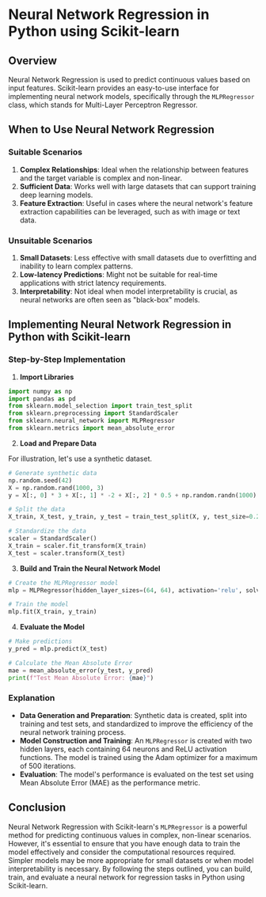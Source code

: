 # Neural Network Regression in Python using Scikit-learn

## Overview

Neural Network Regression is used to predict continuous values based on input features. Scikit-learn provides an easy-to-use interface for implementing neural network models, specifically through the `MLPRegressor` class, which stands for Multi-Layer Perceptron Regressor.

## When to Use Neural Network Regression

### Suitable Scenarios

1. **Complex Relationships**: Ideal when the relationship between features and the target variable is complex and non-linear.
2. **Sufficient Data**: Works well with large datasets that can support training deep learning models.
3. **Feature Extraction**: Useful in cases where the neural network's feature extraction capabilities can be leveraged, such as with image or text data.

### Unsuitable Scenarios

1. **Small Datasets**: Less effective with small datasets due to overfitting and inability to learn complex patterns.
2. **Low-latency Predictions**: Might not be suitable for real-time applications with strict latency requirements.
3. **Interpretability**: Not ideal when model interpretability is crucial, as neural networks are often seen as "black-box" models.

## Implementing Neural Network Regression in Python with Scikit-learn

### Step-by-Step Implementation

1. **Import Libraries**

```python
import numpy as np
import pandas as pd
from sklearn.model_selection import train_test_split
from sklearn.preprocessing import StandardScaler
from sklearn.neural_network import MLPRegressor
from sklearn.metrics import mean_absolute_error
```

2. **Load and Prepare Data**

For illustration, let's use a synthetic dataset.

```python
# Generate synthetic data
np.random.seed(42)
X = np.random.rand(1000, 3)
y = X[:, 0] * 3 + X[:, 1] * -2 + X[:, 2] * 0.5 + np.random.randn(1000) * 0.1

# Split the data
X_train, X_test, y_train, y_test = train_test_split(X, y, test_size=0.2, random_state=42)

# Standardize the data
scaler = StandardScaler()
X_train = scaler.fit_transform(X_train)
X_test = scaler.transform(X_test)
```

3. **Build and Train the Neural Network Model**

```python
# Create the MLPRegressor model
mlp = MLPRegressor(hidden_layer_sizes=(64, 64), activation='relu', solver='adam', max_iter=500, random_state=42)

# Train the model
mlp.fit(X_train, y_train)
```

4. **Evaluate the Model**

```python
# Make predictions
y_pred = mlp.predict(X_test)

# Calculate the Mean Absolute Error
mae = mean_absolute_error(y_test, y_pred)
print(f"Test Mean Absolute Error: {mae}")
```

### Explanation

- **Data Generation and Preparation**: Synthetic data is created, split into training and test sets, and standardized to improve the efficiency of the neural network training process.
- **Model Construction and Training**: An `MLPRegressor` is created with two hidden layers, each containing 64 neurons and ReLU activation functions. The model is trained using the Adam optimizer for a maximum of 500 iterations.
- **Evaluation**: The model's performance is evaluated on the test set using Mean Absolute Error (MAE) as the performance metric.

## Conclusion

Neural Network Regression with Scikit-learn's `MLPRegressor` is a powerful method for predicting continuous values in complex, non-linear scenarios. However, it's essential to ensure that you have enough data to train the model effectively and consider the computational resources required. Simpler models may be more appropriate for small datasets or when model interpretability is necessary. By following the steps outlined, you can build, train, and evaluate a neural network for regression tasks in Python using Scikit-learn.
